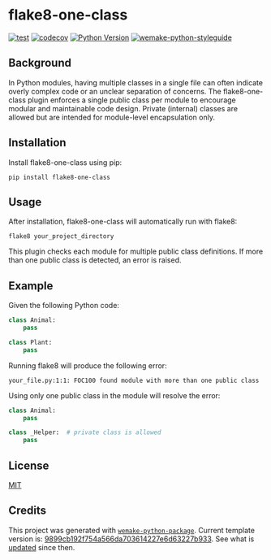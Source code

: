 <!---
The MIT License (MIT)

Copyright (c) 2024 Almaz Ilaletdinov <a.ilaletdniov@yandex.ru>

Permission is hereby granted, free of charge, to any person obtaining a copy
of this software and associated documentation files (the "Software"), to deal
in the Software without restriction, including without limitation the rights
to use, copy, modify, merge, publish, distribute, sublicense, and/or sell
copies of the Software, and to permit persons to whom the Software is
furnished to do so, subject to the following conditions:

The above copyright notice and this permission notice shall be included in all
copies or substantial portions of the Software.

THE SOFTWARE IS PROVIDED "AS IS", WITHOUT WARRANTY OF ANY KIND,
EXPRESS OR IMPLIED, INCLUDING BUT NOT LIMITED TO THE WARRANTIES OF
MERCHANTABILITY, FITNESS FOR A PARTICULAR PURPOSE AND NONINFRINGEMENT.
IN NO EVENT SHALL THE AUTHORS OR COPYRIGHT HOLDERS BE LIABLE FOR ANY CLAIM,
DAMAGES OR OTHER LIABILITY, WHETHER IN AN ACTION OF CONTRACT, TORT OR
OTHERWISE, ARISING FROM, OUT OF OR IN CONNECTION WITH THE SOFTWARE OR THE USE
OR OTHER DEALINGS IN THE SOFTWARE.
--->

# flake8-one-class

[![test](https://github.com/blablatdinov/flake8-one-class/actions/workflows/test.yml/badge.svg)](https://github.com/blablatdinov/flake8-one-class/actions/workflows/test.yml)
[![codecov](https://codecov.io/gh/blablatdinov/flake8-one-class/branch/master/graph/badge.svg)](https://codecov.io/gh/blablatdinov/flake8-one-class)
[![Python Version](https://img.shields.io/pypi/pyversions/flake8-one-class.svg)](https://pypi.org/project/flake8-one-class/)
[![wemake-python-styleguide](https://img.shields.io/badge/style-wemake-000000.svg)](https://github.com/wemake-services/wemake-python-styleguide)

## Background

In Python modules, having multiple classes in a single file can often indicate overly complex code or an unclear separation of concerns. The flake8-one-class plugin enforces a single public class per module to encourage modular and maintainable code design. Private (internal) classes are allowed but are intended for module-level encapsulation only.

## Installation

Install flake8-one-class using pip:

```
pip install flake8-one-class
```

## Usage

After installation, flake8-one-class will automatically run with flake8:

```
flake8 your_project_directory
```

This plugin checks each module for multiple public class definitions. If more than one public class is detected, an error is raised.

## Example

Given the following Python code:

```python
class Animal:
    pass

class Plant:
    pass
```

Running flake8 will produce the following error:

```
your_file.py:1:1: FOC100 found module with more than one public class
```

Using only one public class in the module will resolve the error:

```python
class Animal:
    pass

class _Helper:  # private class is allowed
    pass
```


## License

[MIT](https://github.com/blablatdinov/flake8-one-class/blob/master/LICENSE)


## Credits

This project was generated with [`wemake-python-package`](https://github.com/wemake-services/wemake-python-package). Current template version is: [9899cb192f754a566da703614227e6d63227b933](https://github.com/wemake-services/wemake-python-package/tree/9899cb192f754a566da703614227e6d63227b933). See what is [updated](https://github.com/wemake-services/wemake-python-package/compare/9899cb192f754a566da703614227e6d63227b933...master) since then.
